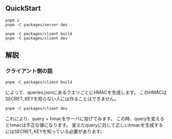 ## QuickStart

```
pnpm i
pnpm -C packages/server dev

pnpm -C packages/client build
pnpm -C packages/client dev
```

## 解説

### クライアント側の話

```
pnpm -C packages/client build
```

によって、queries.jsonにあるクエリごとにHMACを生成します。
このHMACはSECRET_KEYを知らない人には作ることはできません。


```
pnpm -C packages/client dev
```

これにより、query + hmacをサーバに投げてみます。
この時、queryを変えるとhmacは不正な値になります。
変えたqueryに対して正しいhmacを生成するにはSECRET_KEYを知っている必要があります。
